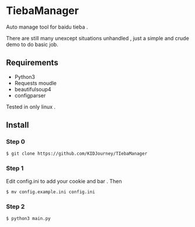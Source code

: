 # TiebaManager
Auto manage tool for baidu tieba .

There are still many unexcept situations unhandled , just a simple and crude demo to do basic job.

## Requirements
* Python3
* Requests moudle
* beautifulsoup4
* configparser

Tested in only linux .
## Install

### Step 0
```
$ git clone https://github.com/KIDJourney/TIebaManager
```
### Step 1
Edit config.ini to add your cookie and bar . Then
```
$ mv config.example.ini config.ini
```
### Step 2
```
$ python3 main.py 
```